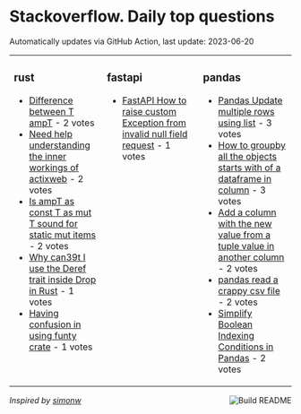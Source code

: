 # Stackoverflow. Daily top questions 

Automatically updates via GitHub Action, last update: <!-- date starts -->2023-06-20<!-- date ends -->


<table><tr><td valign="top" width="33%">

### rust
<!-- rust starts -->
* [Difference between T ampT](https://stackoverflow.com/questions/76507596/difference-between-t-t) - 2 votes
* [Need help understanding the inner workings of actixweb](https://stackoverflow.com/questions/76516451/need-help-understanding-the-inner-workings-of-actix-web) - 2 votes
* [Is ampT as const T as mut T sound for static mut items](https://stackoverflow.com/questions/76515592/is-t-as-const-t-as-mut-t-sound-for-static-mut-items) - 2 votes
* [Why can39t I use the Deref trait inside Drop in Rust](https://stackoverflow.com/questions/76509554/why-cant-i-use-the-deref-trait-inside-drop-in-rust) - 1 votes
* [Having confusion in using funty crate](https://stackoverflow.com/questions/76516874/having-confusion-in-using-funty-crate) - 1 votes
<!-- rust ends -->
</td><td valign="top" width="34%">


### fastapi
<!-- fastapi starts -->
* [FastAPI How to raise custom Exception from invalid null field request](https://stackoverflow.com/questions/76503787/fastapi-how-to-raise-custom-exception-from-invalid-null-field-request) - 1 votes
<!-- fastapi ends -->
</td><td valign="top" width="34%">


### pandas
<!-- pandas starts -->
* [Pandas Update multiple rows using list](https://stackoverflow.com/questions/76504339/pandas-update-multiple-rows-using-list) - 3 votes
* [How to groupby all the objects starts with of a dataframe in column](https://stackoverflow.com/questions/76504200/how-to-groupby-all-the-objects-starts-with-of-a-dataframe-in-column) - 3 votes
* [Add a column with the new value from a tuple value in another column](https://stackoverflow.com/questions/76509992/add-a-column-with-the-new-value-from-a-tuple-value-in-another-column) - 2 votes
* [pandas read a crappy csv file](https://stackoverflow.com/questions/76515127/pandas-read-a-crappy-csv-file) - 2 votes
* [Simplify Boolean Indexing Conditions in Pandas](https://stackoverflow.com/questions/76510808/simplify-boolean-indexing-conditions-in-pandas) - 2 votes
<!-- pandas ends -->
</td></tr></table>

<a href="https://github.com/hp0404/hp0404/actions"><img src="https://github.com/hp0404/hp0404/workflows/Build%20README/badge.svg" align="right" alt="Build README"></a> <p>*Inspired by  [simonw](https://github.com/simonw/simonw)*</p>
